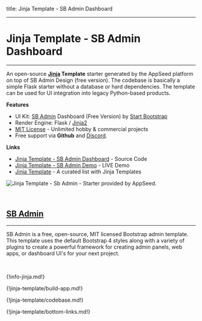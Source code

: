 title: Jinja Template - SB Admin Dashboard

---

# Jinja Template - SB Admin Dashboard
---

An open-source **[Jinja](/what-is/jinja/) Template** starter generated by the AppSeed platform on top of SB Admin Design (free version). The codebase is basically a simple Flask starter without a database or hard dependencies. The template can be used for UI integration into legacy Python-based products. 

**Features**

- UI Kit: [SB Admin](https://appseed.us/sb-admin) Dashboard (Free Version) by [Start Bootstrap](https://appseed.us/agency/startbootstrap)
- Render Engine: Flask / [Jinja2](https://jinja.palletsprojects.com/)
- [MIT License](https://github.com/app-generator/license-mit) - Unlimited hobby & commercial projects
- Free support via **Github** and [Discord](https://discord.gg/fZC6hup).

**Links**

- [Jinja Template - SB Admin Dashboard](https://github.com/app-generator/jinja-template-sb-admin) - Source Code
- [Jinja Template - SB Admin Demo](https://jinja-template-sb-admin.appseed.us/) - LIVE Demo
- [Jinja Template](https://github.com/app-generator/jinja-template) - A curated list with Jinja Templates

![Jinja Template - Sb Admin - Starter provided by AppSeed.](https://raw.githubusercontent.com/app-generator/jinja-template-sb-admin/master/media/jinja-template-sb-admin-screen.png)

<br />

## [SB Admin](https://appseed.us/sb-admin)
---

SB Admin is a free, open-source, MIT licensed Bootstrap admin template. This template uses the default Bootstrap 4 styles along with a variety of plugins to create a powerful framework for creating admin panels, web apps, or dashboard UI's for your next project.

<br />

{!info-jinja.md!}

{!jinja-template/build-app.md!}

{!jinja-template/codebase.md!}

{!jinja-template/bottom-links.md!}
